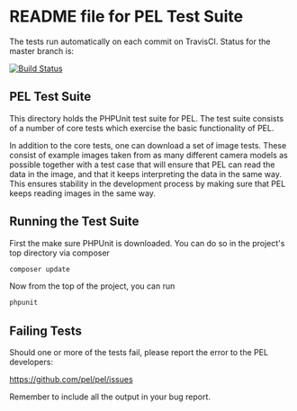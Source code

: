 # README file for PEL Test Suite

The tests run automatically on each commit on TravisCI. Status for the
master branch is:

[![Build Status](https://secure.travis-ci.org/pel/pel.png?branch=master)](http://travis-ci.org/pel/pel)


## PEL Test Suite

This directory holds the PHPUnit test suite for PEL. The test
suite consists of a number of core tests which exercise the basic
functionality of PEL.

In addition to the core tests, one can download a set of image tests.
These consist of example images taken from as many different camera
models as possible together with a test case that will ensure that PEL
can read the data in the image, and that it keeps interpreting the
data in the same way.  This ensures stability in the development
process by making sure that PEL keeps reading images in the same way.


## Running the Test Suite

First the make sure PHPUnit is downloaded. You can do so in
the project's top directory via composer

```bash
composer update
```

Now from the top of the project, you can run

```bash
phpunit
```

## Failing Tests

Should one or more of the tests fail, please report the error to 
the PEL developers:

  https://github.com/pel/pel/issues

Remember to include all the output in your bug report.
